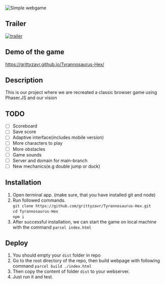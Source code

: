 ![Simple webgame](https://i.postimg.cc/QXjHt1zr/image.png)
## Trailer
[![trailer](https://img.youtube.com/vi/pNvjWoAH2E4/0.jpg)](https://www.youtube.com/watch?v=pNvjWoAH2E4)

## Demo of the game
https://grittyzavr.github.io/Tyrannosaurus-Hex/

## Description
This is our project where we are recreated a classic browser game using Phaser.JS and our vision

## TODO
 - [ ] Scoreboard
 - [ ] Save score
 - [ ] Adaptive interface(includes mobile version)
 - [ ] More characters to play
 - [ ] More obstacles
 - [ ] Game sounds
 - [ ] Server and domain for main-branch
 - [ ] New mechanics(e.g double jump or duck)

## Installation

1) Open terminal app. (make sure, that you have installed git and node)
2) Run followed commands.\
`git clone https://github.com/grittyzavr/Tyrannosaurus-Hex.git`\
`cd Tyrannosaurus-Hex`\
`npm i `
3) After successful installation, we can start the game on local machine with the command
`parcel index.html`

## Deploy
1. You should empty your `dist` folder in repo
2. Go to the root directory of the repo, then build webpage with following command 
`parcel build ./index.html`
3. Then copy the content of folder `dist` to your webserver.
4. Just run it and test.

